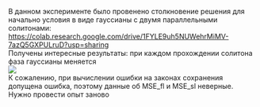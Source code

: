 В данном эксперименте было провенено столкновение решения для начально условия в виде гауссианы с двумя параллельными солитонами:  
<https://colab.research.google.com/drive/1FYLE9uh5NUWehrMiMV-7azQ5GXPULruD?usp=sharing>  
Получены интересные результаты: при каждом прохождении солитона фаза гауссианы меняется  
<img src="https://github.com/mikhakuv/PINNs/blob/main/pictures/exp47_results.png">  
К сожалению, при вычислении ошибки на законах сохранения допущена ошибка, поэтому данные об MSE_fl и MSE_sl неверные. Нужно провести опыт заново

